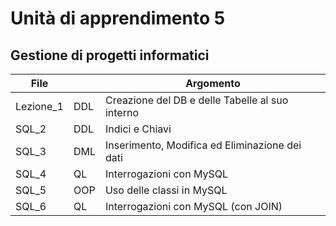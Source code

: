 # Unità di apprendimento 5
## Gestione di progetti informatici

|File||Argomento|
|----|----|-----|
|Lezione_1|DDL|Creazione del DB e delle Tabelle al suo interno|
|SQL_2|DDL|Indici e Chiavi|
|SQL_3|DML|Inserimento, Modifica ed Eliminazione dei dati|
|SQL_4|QL|Interrogazioni con MySQL|
|SQL_5|OOP|Uso delle classi in MySQL|
|SQL_6|QL|Interrogazioni con MySQL (con JOIN)|
